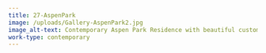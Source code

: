 ```yaml
---
title: 27-AspenPark
image: /uploads/Gallery-AspenPark2.jpg
image_alt-text: Contemporary Aspen Park Residence with beautiful custom woodwork and joinery from the floors up to the ceilings
work-type: contemporary
---
```


